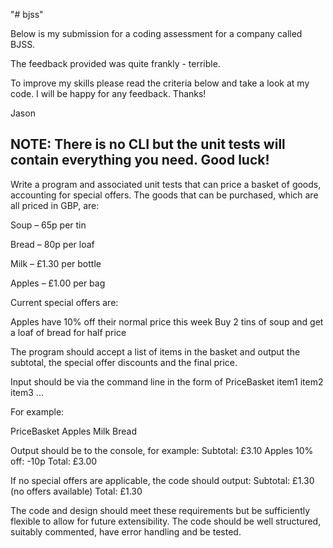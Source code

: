 "# bjss" 

Below is my submission for a coding assessment for a company called BJSS. 

The feedback provided was quite frankly - terrible.

To improve my skills please read the criteria below and take a look at my code. 
I will be happy for any feedback. Thanks!

Jason

NOTE: There is no CLI but the unit tests will contain everything you need. Good luck!
------------------------------------------------------

Write a program and  associated unit tests that can price a basket of goods, accounting for special offers.
The goods that can be purchased, which are all priced in GBP, are:

Soup – 65p per tin

Bread – 80p per loaf

Milk – £1.30 per bottle

Apples – £1.00 per bag

Current special offers are:

Apples have 10% off their normal price this week
Buy 2 tins of soup and get a loaf of bread for half price

The program should accept a list of items in the basket and output the subtotal, the special offer discounts and the final price.

Input should be via the command line in the form of PriceBasket item1 item2 item3 ...

For example:

PriceBasket 
Apples Milk Bread

Output should be to the console, for example:
Subtotal: £3.10 Apples 10% off: -10p 
Total: £3.00

If no special offers are applicable, the code should output:
Subtotal: £1.30 (no offers available)
Total: £1.30

The code and design should meet these requirements but be sufficiently flexible to allow for future extensibility. 
The code should be well structured, suitably commented, have error handling and be tested.
